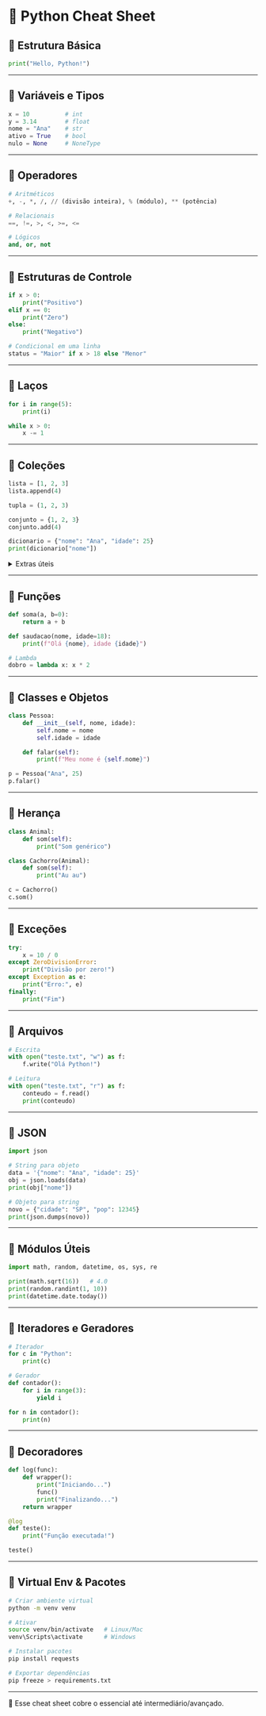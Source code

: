 # 🐍 **Python Cheat Sheet**

## 🚀 Estrutura Básica

```python
print("Hello, Python!")
```

---

## 🔹 Variáveis e Tipos

```python
x = 10          # int
y = 3.14        # float
nome = "Ana"    # str
ativo = True    # bool
nulo = None     # NoneType
```

---

## 🔹 Operadores

```python
# Aritméticos
+, -, *, /, // (divisão inteira), % (módulo), ** (potência)

# Relacionais
==, !=, >, <, >=, <=

# Lógicos
and, or, not
```

---

## 🔹 Estruturas de Controle

```python
if x > 0:
    print("Positivo")
elif x == 0:
    print("Zero")
else:
    print("Negativo")

# Condicional em uma linha
status = "Maior" if x > 18 else "Menor"
```

---

## 🔹 Laços

```python
for i in range(5):
    print(i)

while x > 0:
    x -= 1
```

---

## 🔹 Coleções

```python
lista = [1, 2, 3]
lista.append(4)

tupla = (1, 2, 3)

conjunto = {1, 2, 3}
conjunto.add(4)

dicionario = {"nome": "Ana", "idade": 25}
print(dicionario["nome"])
```

<details>
<summary>Extras úteis</summary>

```python
# List comprehension
quadrados = [x**2 for x in range(5)]

# Dict comprehension
mapa = {x: x**2 for x in range(5)}
```

</details>

---

## 🔹 Funções

```python
def soma(a, b=0):
    return a + b

def saudacao(nome, idade=18):
    print(f"Olá {nome}, idade {idade}")

# Lambda
dobro = lambda x: x * 2
```

---

## 🔹 Classes e Objetos

```python
class Pessoa:
    def __init__(self, nome, idade):
        self.nome = nome
        self.idade = idade

    def falar(self):
        print(f"Meu nome é {self.nome}")

p = Pessoa("Ana", 25)
p.falar()
```

---

## 🔹 Herança

```python
class Animal:
    def som(self):
        print("Som genérico")

class Cachorro(Animal):
    def som(self):
        print("Au au")

c = Cachorro()
c.som()
```

---

## 🔹 Exceções

```python
try:
    x = 10 / 0
except ZeroDivisionError:
    print("Divisão por zero!")
except Exception as e:
    print("Erro:", e)
finally:
    print("Fim")
```

---

## 🔹 Arquivos

```python
# Escrita
with open("teste.txt", "w") as f:
    f.write("Olá Python!")

# Leitura
with open("teste.txt", "r") as f:
    conteudo = f.read()
    print(conteudo)
```

---

## 🔹 JSON

```python
import json

# String para objeto
data = '{"nome": "Ana", "idade": 25}'
obj = json.loads(data)
print(obj["nome"])

# Objeto para string
novo = {"cidade": "SP", "pop": 12345}
print(json.dumps(novo))
```

---

## 🔹 Módulos Úteis

```python
import math, random, datetime, os, sys, re

print(math.sqrt(16))   # 4.0
print(random.randint(1, 10))
print(datetime.date.today())
```

---

## 🔹 Iteradores e Geradores

```python
# Iterador
for c in "Python":
    print(c)

# Gerador
def contador():
    for i in range(3):
        yield i

for n in contador():
    print(n)
```

---

## 🔹 Decoradores

```python
def log(func):
    def wrapper():
        print("Iniciando...")
        func()
        print("Finalizando...")
    return wrapper

@log
def teste():
    print("Função executada!")

teste()
```

---

## 🔹 Virtual Env & Pacotes

```bash
# Criar ambiente virtual
python -m venv venv

# Ativar
source venv/bin/activate   # Linux/Mac
venv\Scripts\activate      # Windows

# Instalar pacotes
pip install requests

# Exportar dependências
pip freeze > requirements.txt
```

---

📌 Esse cheat sheet cobre o essencial até intermediário/avançado.
